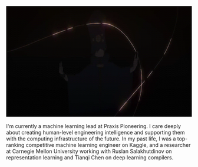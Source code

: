 <div align='center'>
  <img height=300 src='https://github.com/liaopeiyuan/liaopeiyuan/blob/master/boogiepop.gif?raw=true' />
</div>

I'm currently a machine learning lead at Praxis Pioneering. I care deeply about creating human-level engineering intelligence and supporting them with the computing infrastructure of the future. In my past life, I was a top-ranking competitive machine learning engineer on Kaggle, and a researcher at Carnegie Mellon University working with Ruslan Salakhutdinov on representation learning and Tianqi Chen on deep learning compilers.
